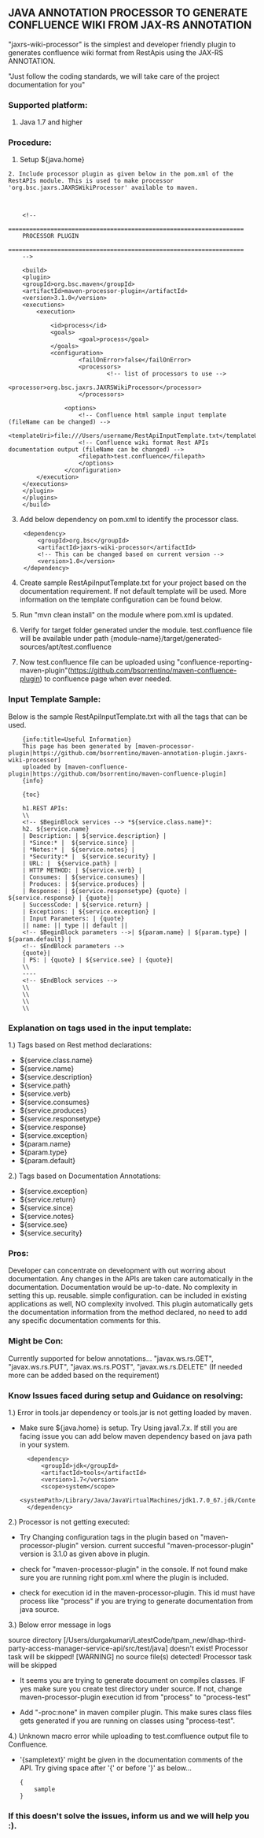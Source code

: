 ## JAVA ANNOTATION PROCESSOR TO GENERATE CONFLUENCE WIKI FROM JAX-RS ANNOTATION

"jaxrs-wiki-processor" is the simplest and developer friendly plugin to generates confluence wiki format from RestApis using the JAX-RS ANNOTATION.

"Just follow the coding standards, we will take care of the project documentation for you"

### Supported platform:

  1. Java 1.7 and higher

### Procedure:

   1. Setup ${java.home}

    2. Include processor plugin as given below in the pom.xml of the RestAPIs module. This is used to make processor 'org.bsc.jaxrs.JAXRSWikiProcessor' available to maven.



        <!--
        ===================================================================
        PROCESSOR PLUGIN
        ===================================================================
        -->

        <build>
        <plugin>
        <groupId>org.bsc.maven</groupId>
        <artifactId>maven-processor-plugin</artifactId>
        <version>3.1.0</version>
        <executions>
            <execution>

                <id>process</id>
                <goals>
                        <goal>process</goal>
                </goals>
                <configuration>
                        <failOnError>false</failOnError>
                        <processors>
                                <!-- list of processors to use -->
                        <processor>org.bsc.jaxrs.JAXRSWikiProcessor</processor>
                        </processors>

                    <options>
                        <!-- Confluence html sample input template (fileName can be changed) -->
                        <templateUri>file:///Users/username/RestApiInputTemplate.txt</templateUri>
                        <!-- Confluence wiki format Rest APIs documentation output (fileName can be changed) -->
                        <filepath>test.confluence</filepath>
                        </options>
                    </configuration>
            </execution>
        </executions>
        </plugin>
        </plugins>
        </build>

3. Add below dependency on pom.xml to identify the processor class.

        <dependency>
            <groupId>org.bsc</groupId>
            <artifactId>jaxrs-wiki-processor</artifactId>
            <!-- This can be changed based on current version -->
            <version>1.0</version>
        </dependency>

  4. Create sample RestApiInputTemplate.txt for your project based on the documentation requirement. If not default template will be used. More information on the template configuration can be found below.

   5. Run "mvn clean install" on the module where pom.xml is updated.

   6. Verify for target folder generated under the module. test.confluence file will be available under path
{module-name}/target/generated-sources/apt/test.confluence

   7. Now test.confluence file can be uploaded using
   "confluence-reporting-maven-plugin"(https://github.com/bsorrentino/maven-confluence-plugin) to confluence page when ever needed.


### Input Template Sample:
Below is the sample RestApiInputTemplate.txt with all the tags that can be used.


        {info:title=Useful Information}
        This page has been generated by [maven-processor-plugin|https://github.com/bsorrentino/maven-annotation-plugin.jaxrs-wiki-processor]
        uploaded by [maven-confluence-plugin|https://github.com/bsorrentino/maven-confluence-plugin]
        {info}

        {toc}

        h1.REST APIs:
        \\
        <!-- $BeginBlock services --> *${service.class.name}*:
        h2. ${service.name}
        | Description: | ${service.description} |
        | *Since:* |  ${service.since} |
        | *Notes:* |  ${service.notes} |
        | *Security:* |  ${service.security} |
        | URL: |  ${service.path} |
        | HTTP METHOD: | ${service.verb} |
        | Consumes: | ${service.consumes} |
        | Produces: | ${service.produces} |
        | Response: | ${service.responsetype} {quote} | ${service.response} | {quote}|
        | SuccessCode: | ${service.return} |
        | Exceptions: | ${service.exception} |
        | Input Parameters: | {quote}
        || name: || type || default ||
        <!-- $BeginBlock parameters -->| ${param.name} | ${param.type} | ${param.default} |
        <!-- $EndBlock parameters -->
        {quote}|
        | PS: | {quote} | ${service.see} | {quote}|
        \\
        ----
        <!-- $EndBlock services -->
        \\
        \\
        \\
        \\

### Explanation on tags used in the input template:

1.) Tags based on Rest method declarations:
- ${service.class.name}
- ${service.name}
- ${service.description}
- ${service.path}
- ${service.verb}
- ${service.consumes}
- ${service.produces}
- ${service.responsetype}
- ${service.response}
- ${service.exception} <!-- if method thows exceptions -->
- ${param.name}
- ${param.type}
- ${param.default}

2.) Tags based on Documentation Annotations:
- ${service.exception} <!-- if method documentation comments contains @exception -->
- ${service.return} <!-- if method documentation comments contains @return -->
- ${service.since} <!-- if method documentation comments contains @since -->
- ${service.notes} <!-- if method documentation comments contains @deprecated -->
- ${service.see} <!-- if method documentation comments contains @see -->
- ${service.security}


### Pros:

Developer can concentrate on development with out worring about documentation.
Any changes in the APIs are taken care automatically in the documentation.
Documentation would be up-to-date.
No complexity in setting this up.
reusable.
simple configuration.
can be included in existing applications as well, NO complexity involved.
This plugin automatically gets the documentation information from the method declared, no need to add any specific documentation comments for this.

### Might be Con:
Currently supported for below annotations...
"javax.ws.rs.GET", "javax.ws.rs.PUT", "javax.ws.rs.POST", "javax.ws.rs.DELETE"
(If needed more can be added based on the requirement)

### Know Issues faced during setup and Guidance on resolving:

1.) Error in tools.jar dependency or tools.jar is not getting loaded by maven.

- Make sure ${java.home} is setup. Try Using java1.7.x.
If still you are facing issue you can add below maven dependency based on java path in your system.

        <dependency>
            <groupId>jdk</groupId>
            <artifactId>tools</artifactId>
            <version>1.7</version>
            <scope>system</scope>
            <systemPath>/Library/Java/JavaVirtualMachines/jdk1.7.0_67.jdk/Contents/Home/lib/tools.jar</systemPath>
        </dependency>



2.) Processor is not getting executed:

  - Try Changing configuration tags in the plugin based on "maven-processor-plugin" version.
current succesful "maven-processor-plugin" version is 3.1.0 as given above in plugin.

  - check for "maven-processor-plugin" in the console. If not found make sure you are running right pom.xml where the plugin is included.

  - check for execution id in the maven-processor-plugin. This id must have process like "<id>process</id>" if you are trying to generate documentation from java source.

3.) Below error message in logs

source directory [/Users/durgakumari/LatestCode/tpam_new/dhap-third-party-access-manager-service-api/src/test/java] doesn't exist! Processor task will be skipped!
[WARNING] no source file(s) detected! Processor task will be skipped

  - It seems you are trying to generate document on compiles classes. IF yes make sure you create test directory under source.
If not, change maven-processor-plugin execution id from "<id>process</id>" to "<id>process-test</id>"

  - Add "<compilerArgument>-proc:none</compilerArgument>" in maven compiler plugin. This make sures class files gets generated if you are running on classes using "process-test".

4.) Unknown macro error while uploading to test.comfluence output file to Confluence.

  - '{sampletext}' might be given in the documentation comments of the API. Try giving space after '{' or before '}' as below...

        {
	        sample
        }
### If this doesn't solve the issues, inform us and we will help you :).